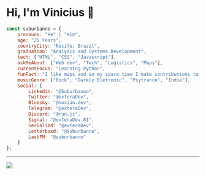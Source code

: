 # Hi, I'm Vinicius 👋
```js
const suburbanno = {
    pronouns: "He" | "Him",
    age: "25 Years",
    countryCity: "Recife, Brazil",
    graduation: "Analysis and Systems Development",
    tech: ["HTML", "CSS", "Javascript"],
    askMeAbout: ["Web dev", "Tech", "Logistics", "Maps"],
    currentFocus: "Learning Python",
    funFact: "I like maps and in my spare time I make contributions to OpenStreetMap",
    musicGenre: ["Rock", "Darkly Eletronic", "Psytrance", "Indie"],
    social: {
        Linkedin: "@Suburbanno",
        Twitter: "@exteraDev",
        Bluesky: "@noxian.dev",
        Telegram: "@exteraDev",
        Discord: "@run.js",
        Signal: "@exteraDev.01",
        Serializd: "@exteraDev",
        Letterboxd: "@Suburbanno",
        LastFM: "@suburbanno"
    }
};
```
---
[![](https://visitcount.itsvg.in/api?id=Suburbanno&label=Profile%20Views&color=12&icon=6&pretty=true)](https://visitcount.itsvg.in)

